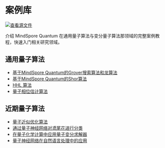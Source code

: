 # 案例库

[![查看源文件](https://mindspore-website.obs.cn-north-4.myhuaweicloud.com/website-images/master/resource/_static/logo_source.svg)](https://gitee.com/mindspore/docs/blob/master/docs/mindquantum/docs/source_zh_cn/case_library/case_library.md)

介绍 MindSpore Quantum 在通用量子算法与变分量子算法那领域的完整案例教程，快速入门相关研究领域。

## 通用量子算法

<ul>
  <li><a href="grover_search_algorithm.html">基于MindSpore Quantum的Grover搜索算法和龙算法</a></li>
  <li><a href="shor_algorithm.html">基于MindSpore Quantum的Shor算法</a></li>
  <li><a href="hhl_algorithm.html">HHL 算法</a></li>
  <li><a href="quantum_phase_estimation.html">量子相位估计算法</a></li>
</ul>

## 近期量子算法

<ul>
  <li><a href="quantum_approximate_optimization_algorithm.html">量子近似优化算法</a></li>
  <li><a href="classification_of_iris_by_qnn.html">通过量子神经网络对鸢尾花进行分类</a></li>
  <li><a href="vqe_for_quantum_chemistry.html">在量子化学计算中应用量子变分求解器</a></li>
  <li><a href="qnn_for_nlp.html">量子神经网络在自然语言处理中的应用</a></li>
</ul>
